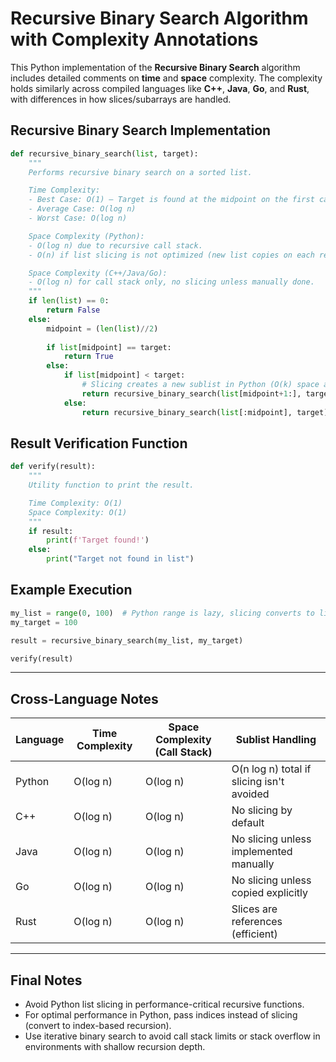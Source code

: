 
# Recursive Binary Search Algorithm with Complexity Annotations

This Python implementation of the **Recursive Binary Search** algorithm includes detailed comments on **time** and **space** complexity. The complexity holds similarly across compiled languages like **C++**, **Java**, **Go**, and **Rust**, with differences in how slices/subarrays are handled.

## Recursive Binary Search Implementation

```python
def recursive_binary_search(list, target):
    """ 
    Performs recursive binary search on a sorted list.

    Time Complexity:
    - Best Case: O(1) — Target is found at the midpoint on the first call.
    - Average Case: O(log n)
    - Worst Case: O(log n)

    Space Complexity (Python):
    - O(log n) due to recursive call stack.
    - O(n) if list slicing is not optimized (new list copies on each recursive call).

    Space Complexity (C++/Java/Go):
    - O(log n) for call stack only, no slicing unless manually done.
    """
    if len(list) == 0:
        return False
    else:
        midpoint = (len(list)//2)
        
        if list[midpoint] == target:
            return True
        else:
            if list[midpoint] < target:
                # Slicing creates a new sublist in Python (O(k) space and time)
                return recursive_binary_search(list[midpoint+1:], target)
            else:
                return recursive_binary_search(list[:midpoint], target)
```

## Result Verification Function

```python
def verify(result):
    """
    Utility function to print the result.

    Time Complexity: O(1)
    Space Complexity: O(1)
    """
    if result:
        print(f'Target found!')
    else:
        print("Target not found in list")
```

## Example Execution

```python
my_list = range(0, 100)  # Python range is lazy, slicing converts to list implicitly
my_target = 100

result = recursive_binary_search(my_list, my_target)

verify(result)
```

---

## Cross-Language Notes

| Language | Time Complexity | Space Complexity (Call Stack) | Sublist Handling |
|----------|------------------|-------------------------------|------------------|
| Python   | O(log n)         | O(log n)                      | O(n log n) total if slicing isn't avoided |
| C++      | O(log n)         | O(log n)                      | No slicing by default |
| Java     | O(log n)         | O(log n)                      | No slicing unless implemented manually |
| Go       | O(log n)         | O(log n)                      | No slicing unless copied explicitly |
| Rust     | O(log n)         | O(log n)                      | Slices are references (efficient)        |

---

## Final Notes

- Avoid Python list slicing in performance-critical recursive functions.
- For optimal performance in Python, pass indices instead of slicing (convert to index-based recursion).
- Use iterative binary search to avoid call stack limits or stack overflow in environments with shallow recursion depth.

